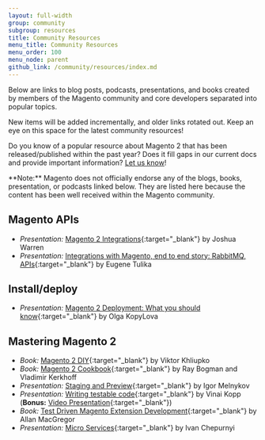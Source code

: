 ```yaml
---
layout: full-width
group: community
subgroup: resources
title: Community Resources
menu_title: Community Resources
menu_order: 100
menu_node: parent
github_link: /community/resources/index.md
---
```


Below are links to blog posts, podcasts, presentations, and books created by members of the Magento community and core developers separated into popular topics.

New items will be added incrementally, and older links rotated out. Keep an eye on this space for the latest community resources!

Do you know of a popular resource about Magento 2 that has been released/published within the past year?
Does it fill gaps in our current docs and provide important information?
[Let us know]({{page.baseurl}}contributor-guide/contributing_docs.html)!

<div class="bs-callout bs-callout-info" markdown="1">
**Note:** Magento does not officially endorse any of the blogs, books, presentation, or podcasts linked below.
They are listed here because the content has been well received within the Magento community.
</div>

## Magento APIs

* *Presentation:* [Magento 2 Integrations](http://www.slideshare.net/StaceyWhitney1/mage-titans-usa-2016-joshua-warren-magento-2-integrations){:target="_blank"} by Joshua Warren
* *Presentation:* [Integrations with Magento, end to end story: RabbitMQ, APIs](http://www.slideshare.net/vrann/mage-titans-usa-2016-magentofacebookrabbitmq){:target="_blank"} by Eugene Tulika

## Install/deploy

* *Presentation:* [Magento 2 Deployment: What you should know](http://www.slideshare.net/OlgaKopylova2/m2-deployment){:target="_blank"} by Olga KopyLova

## Mastering Magento 2

*  *Book:* [Magento 2 DIY](https://leanpub.com/magento2diy){:target="_blank"} by Viktor Khliupko
*  *Book:* [Magento 2 Cookbook](https://www.packtpub.com/web-development/magento-2-cookbook){:target="_blank"} by Ray Bogman and Vladimir Kerkhoff
*  *Presentation:* [Staging and Preview](http://www.slideshare.net/StaceyWhitney1/mage-titans-usa-2016-igor-melnykov-staging-and-preview){:target="_blank"} by Igor Melnykov
*  *Presentation:* [Writing testable code](http://www.slideshare.net/vinaikopp/writing-testable-code-for-magento-1-and-2-2016-romaina){:target="_blank"} by Vinai Kopp (**Bonus:** [Video Presentation](https://www.youtube.com/watch?v=eF2EoF0WKoo){:target="_blank"})
*  *Book:* [Test Driven Magento Extension Development](https://leanpub.com/tdd-magento-extension){:target="_blank"} by Allan MacGregor
*  *Presentation:* [Micro Services](https://www.dropbox.com/s/j9a65kmqo5s4zys/MageTitansUSA%202016%20-%20Creating%20Micro-Services%20for%20Magento%202.pdf?dl=0){:target="_blank"} by Ivan Chepurnyi
